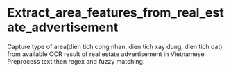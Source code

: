 # Extract_area_features_from_real_estate_advertisement
Capture type of area(dien tich cong nhan, dien tich xay dung, dien tich dat) from available OCR result of real estate advertisement in Vietnamese. Preprocess text then regex and fuzzy matching.